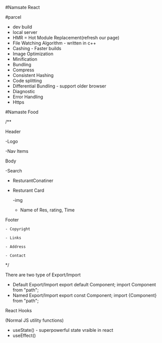 #Namsate React

#parcel

- dev build
- local server
- HMR = Hot Module Replacement(refresh our page)
- File Watching Algorithm - written in c++
- Cashing - Faster builds
- Image Optimization
- Minification
- Bundling
- Compress
- Consistent Hashing
- Code splitting
- Differential Bundling - support older browser
- Diagnostic
- Error Handling
- Https

#Namaste Food

/**

Header

   -Logo

   -Nav Items

Body

   -Search

- ResturantConatiner
- Resturant Card

  -img

  - Name of Res, rating, Time

Footer

    - Copyright

    - Links

    - Address

    - Contact

*/


There are two type of Export/Import

- Default Export/Import
  export default Component;
  import Component from "path";
- Named Export/Import
  export const Component;
  import {Component} from "path";

React Hooks

(Normal JS utility functions)

- useState() - superpowerful state vraible in react
- useEffect()

